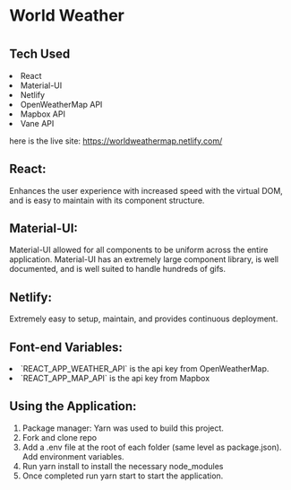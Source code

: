 <h1>World Weather<h1>

<h2>Tech Used</h2>

<li>React</li>
<li>Material-UI</li>
<li>Netlify</li>
<li>OpenWeatherMap API</li>
<li>Mapbox API</li>
<li>Vane API</li>

here is the live site: https://worldweathermap.netlify.com/

<h2>React:</h2>
Enhances the user experience with increased speed with the virtual DOM, and is easy to maintain with its component structure.

<h2>Material-UI:</h2>
Material-UI allowed for all components to be uniform across the entire application. Material-UI has an extremely large component library, is well documented, and is well suited to handle hundreds of gifs.

<h2>Netlify:</h2>
Extremely easy to setup, maintain, and provides continuous deployment.

<h2>Font-end Variables:</h2>

<li>`REACT_APP_WEATHER_API` is the api key from OpenWeatherMap.</li>
<li>`REACT_APP_MAP_API` is the api key from Mapbox</li>

<h2>Using the Application:</h2>

<ol>
<li>Package manager: Yarn was used to build this project. </li>
<li>Fork and clone repo</li>
<li>Add a .env file at the root of each folder (same level as package.json). Add environment variables.</li>
<li>Run yarn install to install the necessary node_modules</li>
<li>Once completed run yarn start to start the application. </li>
  </ol>
